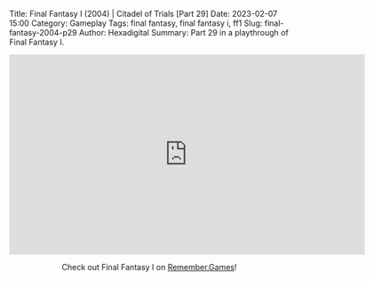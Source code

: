Title: Final Fantasy I (2004) | Citadel of Trials [Part 29]
Date: 2023-02-07 15:00
Category: Gameplay
Tags: final fantasy,  final fantasy i,  ff1
Slug: final-fantasy-2004-p29
Author: Hexadigital
Summary: Part 29 in a playthrough of Final Fantasy I.

<center><iframe src="https://www.youtube.com/embed/VY9Qjh_iDko?feature=oembed" allow="accelerometer; autoplay; encrypted-media; gyroscope; picture-in-picture" width="640" height="360" frameborder="0"></iframe>

Check out Final Fantasy I on [Remember.Games](https://remember.games/game/6866/final-fantasy-i-ii-dawn-of-souls/)!</center>